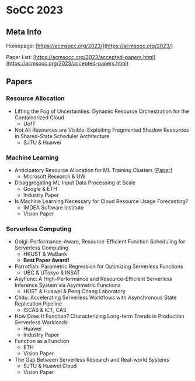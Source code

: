 # SoCC 2023

## Meta Info

Homepage: [https://acmsocc.org/2023/](https://acmsocc.org/2023/)

Paper List: [https://acmsocc.org/2023/accepted-papers.html](https://acmsocc.org/2023/accepted-papers.html)

## Papers

### Resource Allocation

* Lifting the Fog of Uncertainties: Dynamic Resource Orchestration for the Containerized Cloud
  * UofT
* Not All Resources are Visible: Exploiting Fragmented Shadow Resources in Shared-State Scheduler Architecture
  * SJTU & Huawei

### Machine Learning

* Anticipatory Resource Allocation for ML Training Clusters \[[Paper](https://ratul.org/papers/socc2023-sia.pdf)]
  * Microsoft Research & UW
* Disaggregating ML Input Data Processing at Scale
  * Google & ETH
  * Industry Paper
* Is Machine Learning Necessary for Cloud Resource Usage Forecasting?
  * IMDEA Software Institute
  * Vision Paper

### Serverless Computing

* Golgi: Performance-Aware, Resource-Efficient Function Scheduling for Serverless Computing
  * HKUST & WeBank
  * **Best Paper Award!**
* Parrotfish: Parametric Regression for Optimizing Serverless Functions
  * UBC & UTokyo & INSAT
* AsyFunc: A High-Performance and Resource-Efficient Serverless Inference System via Asymmetric Functions
  * HUST & Huawei & Peng Cheng Laboratory
* Chitu: Accelerating Serverless Workflows with Asynchronous State Replication Pipeline
  * ISCAS & ICT, CAS
* How Does It Function? Characterizing Long-term Trends in Production Serverless Workloads
  * Huawei
  * Industry Paper
* Function as a Function
  * ETH
  * Vision Paper
* The Gap Between Serverless Research and Real-world Systems
  * SJTU & Huawei Cloud
  * Vision Paper
